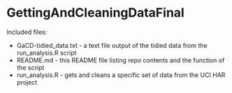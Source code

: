 # GettingAndCleaningDataFinal

Included files:
* GaCD-tidied_data.txt - a text file output of the tidied data from the run_analysis.R script
* README.md - this README file listing repo contents and the function of the script
* run_analysis.R - gets and cleans a specific set of data from the UCI HAR project
